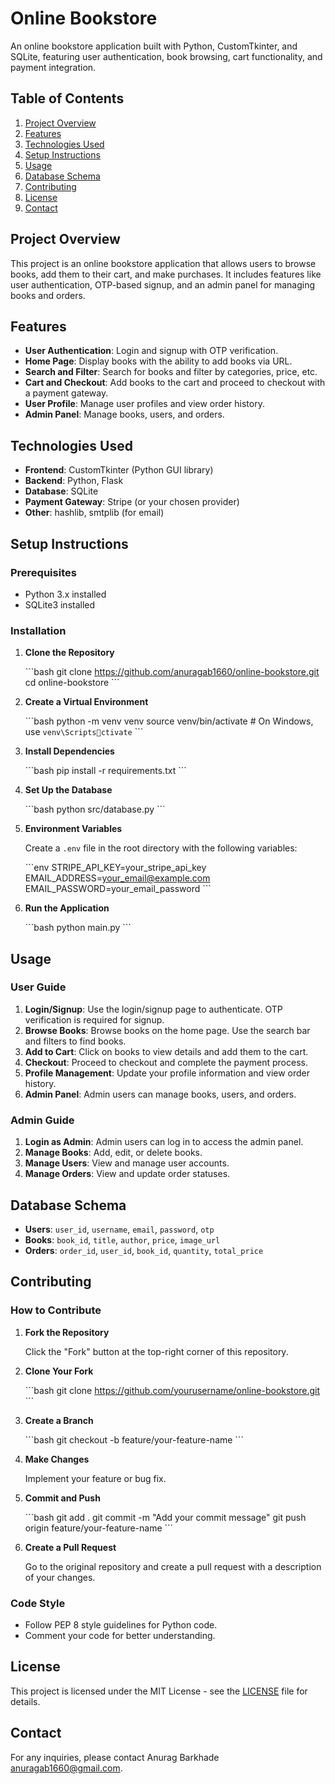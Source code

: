 
# Online Bookstore

An online bookstore application built with Python, CustomTkinter, and SQLite, featuring user authentication, book browsing, cart functionality, and payment integration.

## Table of Contents

1. [Project Overview](#project-overview)
2. [Features](#features)
3. [Technologies Used](#technologies-used)
4. [Setup Instructions](#setup-instructions)
5. [Usage](#usage)
6. [Database Schema](#database-schema)
7. [Contributing](#contributing)
8. [License](#license)
9. [Contact](#contact)

## Project Overview

This project is an online bookstore application that allows users to browse books, add them to their cart, and make purchases. It includes features like user authentication, OTP-based signup, and an admin panel for managing books and orders.

## Features

- **User Authentication**: Login and signup with OTP verification.
- **Home Page**: Display books with the ability to add books via URL.
- **Search and Filter**: Search for books and filter by categories, price, etc.
- **Cart and Checkout**: Add books to the cart and proceed to checkout with a payment gateway.
- **User Profile**: Manage user profiles and view order history.
- **Admin Panel**: Manage books, users, and orders.

## Technologies Used

- **Frontend**: CustomTkinter (Python GUI library)
- **Backend**: Python, Flask
- **Database**: SQLite
- **Payment Gateway**: Stripe (or your chosen provider)
- **Other**: hashlib, smtplib (for email)

## Setup Instructions

### Prerequisites

- Python 3.x installed
- SQLite3 installed

### Installation

1. **Clone the Repository**

   \`\`\`bash
   git clone https://github.com/anuragab1660/online-bookstore.git
   cd online-bookstore
   \`\`\`

2. **Create a Virtual Environment**

   \`\`\`bash
   python -m venv venv
   source venv/bin/activate  # On Windows, use `venv\Scriptsctivate`
   \`\`\`

3. **Install Dependencies**

   \`\`\`bash
   pip install -r requirements.txt
   \`\`\`

4. **Set Up the Database**

   \`\`\`bash
   python src/database.py
   \`\`\`

5. **Environment Variables**

   Create a `.env` file in the root directory with the following variables:

   \`\`\`env
   STRIPE_API_KEY=your_stripe_api_key
   EMAIL_ADDRESS=your_email@example.com
   EMAIL_PASSWORD=your_email_password
   \`\`\`

6. **Run the Application**

   \`\`\`bash
   python main.py
   \`\`\`

## Usage

### User Guide

1. **Login/Signup**: Use the login/signup page to authenticate. OTP verification is required for signup.
2. **Browse Books**: Browse books on the home page. Use the search bar and filters to find books.
3. **Add to Cart**: Click on books to view details and add them to the cart.
4. **Checkout**: Proceed to checkout and complete the payment process.
5. **Profile Management**: Update your profile information and view order history.
6. **Admin Panel**: Admin users can manage books, users, and orders.

### Admin Guide

1. **Login as Admin**: Admin users can log in to access the admin panel.
2. **Manage Books**: Add, edit, or delete books.
3. **Manage Users**: View and manage user accounts.
4. **Manage Orders**: View and update order statuses.

## Database Schema

- **Users**: `user_id`, `username`, `email`, `password`, `otp`
- **Books**: `book_id`, `title`, `author`, `price`, `image_url`
- **Orders**: `order_id`, `user_id`, `book_id`, `quantity`, `total_price`

## Contributing

### How to Contribute

1. **Fork the Repository**

   Click the "Fork" button at the top-right corner of this repository.

2. **Clone Your Fork**

   \`\`\`bash
   git clone https://github.com/yourusername/online-bookstore.git
   \`\`\`

3. **Create a Branch**

   \`\`\`bash
   git checkout -b feature/your-feature-name
   \`\`\`

4. **Make Changes**

   Implement your feature or bug fix.

5. **Commit and Push**

   \`\`\`bash
   git add .
   git commit -m "Add your commit message"
   git push origin feature/your-feature-name
   \`\`\`

6. **Create a Pull Request**

   Go to the original repository and create a pull request with a description of your changes.

### Code Style

- Follow PEP 8 style guidelines for Python code.
- Comment your code for better understanding.

## License

This project is licensed under the MIT License - see the [LICENSE](LICENSE) file for details.

## Contact

For any inquiries, please contact Anurag Barkhade anuragab1660@gmail.com.
